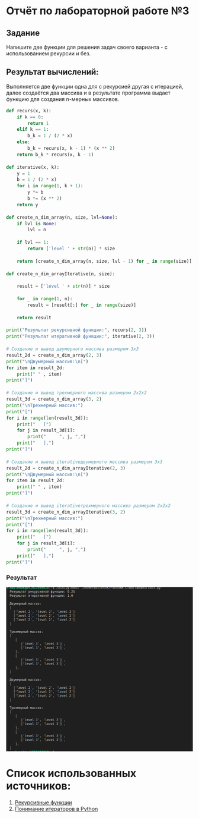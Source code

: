 # Отчёт по лабораторной работе №3

## Задание
Напишите две функции для решения задач своего варианта - с использованием рекурсии и без.
## Результат вычислений: 
Выполняется две функции одна для с рекурсией другая с итерацией, далее создаётся два массива и в результате программа выдает функцию для создания n-мерных массивов.
```Python
def recurs(x, k):
    if k == 0:
        return 1
    elif k == 1:
        b_k = 1 / (2 * x)
    else:
        b_k = recurs(x, k - 1) * (x ** 2)
    return b_k * recurs(x, k - 1)

def iterative(x, k):
    y = 1
    b = 1 / (2 * x)
    for i in range(1, k + 1):
        y *= b
        b *= (x ** 2)
    return y

def create_n_dim_array(n, size, lvl=None):
    if lvl is None:
        lvl = n
    
    if lvl == 1:
        return ['level ' + str(n)] * size
    
    return [create_n_dim_array(n, size, lvl - 1) for _ in range(size)]

def create_n_dim_arrayIterative(n, size):

    result = ['level ' + str(n)] * size
    
    for _ in range(1, n):
        result = [result[:] for _ in range(size)]

    return result

print("Результат рекурсивной функции:", recurs(2, 3))     
print("Результат итеративной функции:", iterative(2, 3))       

# Создание и вывод двумерного массива размером 3x3
result_2d = create_n_dim_array(2, 3)
print("\nДвумерный массив:\n[")
for item in result_2d:
    print(" " , item)
print("]")

# Создание и вывод трехмерного массива размером 2x2x2
result_3d = create_n_dim_array(3, 2)
print("\nТрехмерный массив:")
print("[")
for i in range(len(result_3d)):
    print("   [") 
    for j in result_3d[i]:
        print("     ", j, ",") 
    print("   ],") 
print("]")

# Создание и вывод iterativeдвумерного массива размером 3x3
result_2d = create_n_dim_arrayIterative(2, 3)
print("\nДвумерный массив:\n[")
for item in result_2d:
    print(" " , item)
print("]")

# Создание и вывод iterativeтрехмерного массива размером 2x2x2
result_3d = create_n_dim_arrayIterative(3, 2)
print("\nТрехмерный массив:")
print("[")
for i in range(len(result_3d)):
    print("   [") 
    for j in result_3d[i]:
        print("     ", j, ",") 
    print("   ],") 
print("]")
```
### Результат 
![](https://github.com/manabreako/python/blob/main/laba03/Screenshot_20250424_161654.png)


# Список использованных источников: 
1) [Рекурсивные функции](https://proglib.io/p/samouchitel-po-python-dlya-nachinayushchih-chast-13-rekursivnye-funkcii-2023-01-23)
2) [Понимание итераторов в Python](https://habr.com/ru/articles/488112/)
